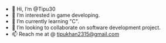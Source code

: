 - 👋 Hi, I’m @Tipu30
- 👀 I’m interested in game developing.
- 🌱 I’m currently learning "C".
- 💞️ I’m looking to collaborate on software development project.
- 📫 Reach me at @ tipukhan2315@gmail.com
<!---
Tipu30/Tipu30 is a ✨ special ✨ repository because its `README.md` (this file) appears on your GitHub profile.
You can click the Preview link to take a look at your changes.
--->
